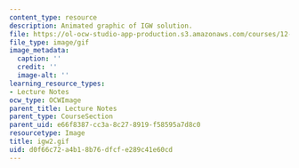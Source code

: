 ```yaml
---
content_type: resource
description: Animated graphic of IGW solution.
file: https://ol-ocw-studio-app-production.s3.amazonaws.com/courses/12-802-wave-motions-in-the-ocean-and-atmosphere-spring-2004/d0f66c72a4b18b76dfcfe289c41e60cd_igw2.gif
file_type: image/gif
image_metadata:
  caption: ''
  credit: ''
  image-alt: ''
learning_resource_types:
- Lecture Notes
ocw_type: OCWImage
parent_title: Lecture Notes
parent_type: CourseSection
parent_uid: e66f8387-cc3a-8c27-8919-f58595a7d8c0
resourcetype: Image
title: igw2.gif
uid: d0f66c72-a4b1-8b76-dfcf-e289c41e60cd
---
```

